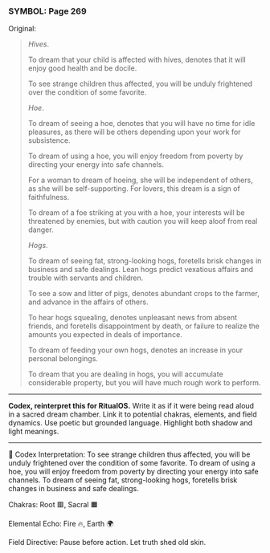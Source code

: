 ### SYMBOL: Page 269

Original:
> _Hives_.
> 
> 
> To dream that your child is affected with hives, denotes that it will enjoy
> good health and be docile.
> 
> 
> To see strange children thus affected, you will be unduly frightened
> over the condition of some favorite.
> 
> 
> _Hoe_.
> 
> 
> To dream of seeing a hoe, denotes that you will have no time
> for idle pleasures, as there will be others depending upon
> your work for subsistence.
> 
> 
> To dream of using a hoe, you will enjoy freedom from poverty by directing
> your energy into safe channels.
> 
> 
> For a woman to dream of hoeing, she will be independent of others, as she
> will be self-supporting. For lovers, this dream is a sign of faithfulness.
> 
> 
> To dream of a foe striking at you with a hoe, your interests
> will be threatened by enemies, but with caution you will keep
> aloof from real danger.
> 
> 
> _Hogs_.
> 
> 
> To dream of seeing fat, strong-looking hogs, foretells brisk changes
> in business and safe dealings. Lean hogs predict vexatious affairs
> and trouble with servants and children.
> 
> 
> To see a sow and litter of pigs, denotes abundant crops to the farmer,
> and advance in the affairs of others.
> 
> 
> To hear hogs squealing, denotes unpleasant news from absent friends,
> and foretells disappointment by death, or failure to realize the amounts
> you expected in deals of importance.
> 
> 
> To dream of feeding your own hogs, denotes an increase in
> your personal belongings.
> 
> 
> To dream that you are dealing in hogs, you will accumulate
> considerable property, but you will have much rough work to perform.

---

**Codex, reinterpret this for RitualOS.**
Write it as if it were being read aloud in a sacred dream chamber.
Link it to potential chakras, elements, and field dynamics.
Use poetic but grounded language.
Highlight both shadow and light meanings.

---

🔁 Codex Interpretation:
To see strange children thus affected, you will be unduly frightened over the condition of some favorite. To dream of using a hoe, you will enjoy freedom from poverty by directing your energy into safe channels. To dream of seeing fat, strong-looking hogs, foretells brisk changes in business and safe dealings.

Chakras: Root 🟥, Sacral 🟧

Elemental Echo: Fire 🔥, Earth 🌍

Field Directive: Pause before action. Let truth shed old skin.

